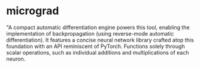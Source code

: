 # micrograd
"A compact automatic differentiation engine powers this tool, enabling the implementation of backpropagation (using reverse-mode automatic differentiation).
It features a concise neural network library crafted atop this foundation with an API reminiscent of PyTorch.
Functions solely through scalar operations, such as individual additions and multiplications of each neuron.
